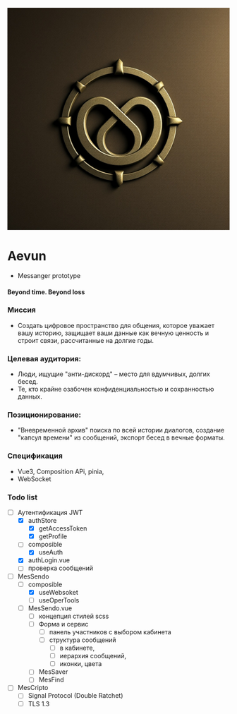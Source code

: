 ![Эвум](public/Aevum-1.png)
# Aevun
- Messanger prototype

#### Beyond time. Beyond loss

### Миссия
- Создать цифровое пространство для общения, которое уважает вашу историю, защищает ваши данные как вечную ценность и строит связи, рассчитанные на долгие годы.

### Целевая аудитория:
- Люди, ищущие "анти-дискорд" – место для вдумчивых, долгих бесед.
- Те, кто крайне озабочен конфиденциальностью и сохранностью данных.

### Позиционирование:
- "Вневременной архив" поиска по всей истории диалогов, создание "капсул времени" из сообщений, экспорт бесед в вечные форматы.

### Спецификация
- Vue3, Composition APi, pinia,
- WebSocket

### Todo list

- [ ] Аутентификация JWT
    - [x] authStore
        - [x] getAccessToken
        - [x] getProfile
    - [ ] composible
        - [x] useAuth
    - [x] authLogin.vue
    - [ ] проверка сообщений
- [ ] MesSendo
    - [ ] composible
        - [x] useWebsoket
        - [ ] useOperTools
    - [ ] MesSendo.vue
        - [ ] концепция стилей scss
        - [ ] Форма и сервис
            - [ ] панель участников с выбором кабинета
            - [ ] структура сообщений
                - [ ] в кабинете,
                - [ ] иерархия сообщений,
                - [ ] иконки, цвета
        - [ ] MesSaver
        - [ ] MesFind
- [ ] MesCripto
    - [ ] Signal Protocol (Double Ratchet)
    - [ ] TLS 1.3